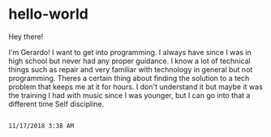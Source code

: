 # hello-world

Hey there! 

I'm Gerardo! I want to get into programming. I always have since I was in high school but never had any proper guidance. 
I know a lot of technical things such as repair and very familiar with technology in general but not programming. 
Theres a certain thing about finding the solution to a tech problem that keeps me at it for hours. I don't understand it but maybe it was the training I had with music since I was younger, but I can go into that a different time Self discipline. 

                                                                                            11/17/2018 3:38 AM

